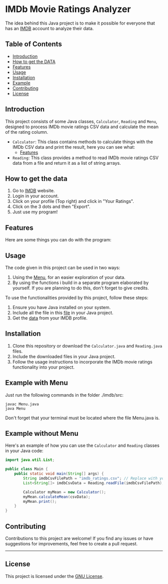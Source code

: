 
# IMDb Movie Ratings Analyzer

The idea behind this Java project is to make it possible for everyone 
that has an [IMDB](https://www.imdb.com/) account to analyze their data.



## Table of Contents

- [Introduction](#introduction)
- [How to get the DATA](#how-to-get-the-data)
- [Features](#features)
- [Usage](#usage)
- [Installation](#installation)
- [Example](#example)
- [Contributing](#contributing)
- [License](#license)

## Introduction

This project consists of some Java classes, `Calculator`, `Reading` and `Menu`, designed to process IMDb movie ratings CSV data and calculate the mean of the rating column.

- `Calculator`: This class contains methods to calculate things with the IMDb CSV data and print the result, here you can see what:
  - [Features](#features)
- `Reading`: This class provides a method to read IMDb movie ratings CSV data from a file and return it as a list of string arrays.

## How to get the data

1. Go to [IMDB](https://www.imdb.com/) website.
2. Login in your account.
3. Click on your profile (Top right) and click in "Your Ratings".
4. Click on the 3 dots and then "Export".
5. Just use my program!

## Features

Here are some things you can do with the program:



## Usage

The code given in this project can be used in two ways:
1. Using the [Menu](imdb/src/Menu.java), for an easier exploration of your data.
2. By using the functions i build in a separate program elaborated
by yourself. If you are planning to do this, 
don't forget to give credits.

To use the functionalities provided by this project, follow these steps:

1. Ensure you have Java installed on your system.
2. Include all the file in this [file](imdb/src)
 in your Java project.
3. Get the [data](#how-to-get-the-data) from your IMDB profile.

## Installation

1. Clone this repository or download the `Calculator.java` and `Reading.java` files.
2. Include the downloaded files in your Java project.
3. Follow the usage instructions to incorporate the IMDb movie ratings functionality into your project.

## Example with Menu

Just run the following commands in the folder ./imdb/src:


```terminal
javac Menu.java
java Menu
```
Don't forget that your terminal must be located where
the file Menu.java is.

## Example without Menu

Here's an example of how you can use the `Calculator` and `Reading` classes in your Java code:

```java
import java.util.List;

public class Main {
    public static void main(String[] args) {
        String imdbCsvFilePath = "imdb_ratings.csv"; // Replace with your IMDb ratings CSV file path
        List<String[]> imdbCsvData = Reading.readFile(imdbCsvFilePath);

        Calculator myMean = new Calculator();
        myMean.calculateMean(csvData);
        myMean.print();
    }
}
```

## Contributing

Contributions to this project are welcome! If you find any issues or have suggestions for improvements, feel free to create a pull request.

---
## License
This project is licensed under the [GNU License](LICENSE).

